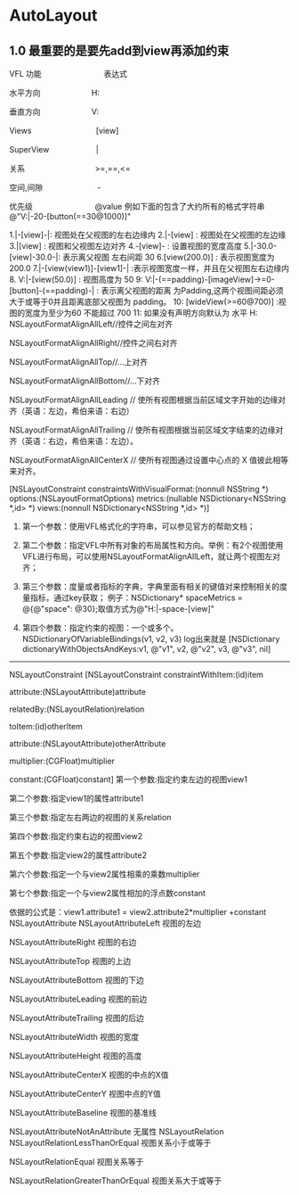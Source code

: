 # AutoLayout
1.0
最重要的是要先add到view再添加约束
--------------------------------------------------------------------------------------

VFL
功能　　　　　　　　表达式

水平方向  　　　　　　  H:

垂直方向  　　　　　　  V:

Views　　　　　　　　 [view]

SuperView　　　　　　|

关系　　　　　　　　　>=,==,<=

空间,间隙　　　　　　　-

优先级　　　　　　　　@value
例如下面的包含了大约所有的格式字符串
@"V:|-20-[button(==30@1000)]"

1.|-[view]-|:  视图处在父视图的左右边缘内
2.|-[view]  :   视图处在父视图的左边缘
3.|[view]   :   视图和父视图左边对齐
4.-[view]-  :  设置视图的宽度高度
5.|-30.0-[view]-30.0-|:  表示离父视图 左右间距  30
6.[view(200.0)] : 表示视图宽度为 200.0
7.|-[view(view1)]-[view1]-| :表示视图宽度一样，并且在父视图左右边缘内
8. V:|-[view(50.0)] : 视图高度为  50
9: V:|-(==padding)-[imageView]->=0-[button]-(==padding)-| : 表示离父视图的距离
为Padding,这两个视图间距必须大于或等于0并且距离底部父视图为 padding。
10:  [wideView(>=60@700)]  :视图的宽度为至少为60 不能超过  700
11: 如果没有声明方向默认为  水平  H:
NSLayoutFormatAlignAllLeft//控件之间左对齐

NSLayoutFormatAlignAllRight//控件之间右对齐

NSLayoutFormatAlignAllTop//...上对齐

NSLayoutFormatAlignAllBottom//...下对齐

NSLayoutFormatAlignAllLeading // 使所有视图根据当前区域文字开始的边缘对齐（英语：左边，希伯来语：右边）

NSLayoutFormatAlignAllTrailing // 使所有视图根据当前区域文字结束的边缘对齐（英语：右边，希伯来语：左边）。

NSLayoutFormatAlignAllCenterX // 使所有视图通过设置中心点的 X 值彼此相等来对齐。

[NSLayoutConstraint constraintsWithVisualFormat:(nonnull NSString *) options:(NSLayoutFormatOptions) metrics:(nullable NSDictionary<NSString *,id> *) views:(nonnull NSDictionary<NSString *,id> *)]

1) 第一个参数：使用VFL格式化的字符串，可以参见官方的帮助文档；

2) 第二个参数：指定VFL中所有对象的布局属性和方向。举例：有2个视图使用VFL进行布局，可以使用NSLayoutFormatAlignAllLeft，就让两个视图左对齐；

3) 第三个参数：度量或者指标的字典，字典里面有相关的键值对来控制相关的度量指标，通过key获取；
例子：NSDictionary* spaceMetrics = @{@"space": @30};取值方式为@"H:|-space-[view]"

4) 第四个参数：指定约束的视图：一个或多个。 NSDictionaryOfVariableBindings(v1, v2, v3) log出来就是 [NSDictionary dictionaryWithObjectsAndKeys:v1, @"v1", v2, @"v2", v3, @"v3", nil]
-------------------------------------------------------------------------------------
NSLayoutConstraint
[NSLayoutConstraint constraintWithItem:(id)item

attribute:(NSLayoutAttribute)attribute

relatedBy:(NSLayoutRelation)relation

toItem:(id)otherItem

attribute:(NSLayoutAttribute)otherAttribute

multiplier:(CGFloat)multiplier

constant:(CGFloat)constant]
第一个参数:指定约束左边的视图view1

第二个参数:指定view1的属性attribute1

第三个参数:指定左右两边的视图的关系relation

第四个参数:指定约束右边的视图view2

第五个参数:指定view2的属性attribute2

第六个参数:指定一个与view2属性相乘的乘数multiplier

第七个参数:指定一个与view2属性相加的浮点数constant

依据的公式是：view1.attribute1 = view2.attribute2*multiplier +constant
NSLayoutAttribute
NSLayoutAttributeLeft 视图的左边

NSLayoutAttributeRight 视图的右边

NSLayoutAttributeTop 视图的上边

NSLayoutAttributeBottom 视图的下边

NSLayoutAttributeLeading 视图的前边

NSLayoutAttributeTrailing 视图的后边

NSLayoutAttributeWidth 视图的宽度

NSLayoutAttributeHeight 视图的高度

NSLayoutAttributeCenterX 视图的中点的X值

NSLayoutAttributeCenterY 视图中点的Y值

NSLayoutAttributeBaseline 视图的基准线

NSLayoutAttributeNotAnAttribute 无属性
NSLayoutRelation
NSLayoutRelationLessThanOrEqual 视图关系小于或等于

NSLayoutRelationEqual      视图关系等于

NSLayoutRelationGreaterThanOrEqual      视图关系大于或等于

